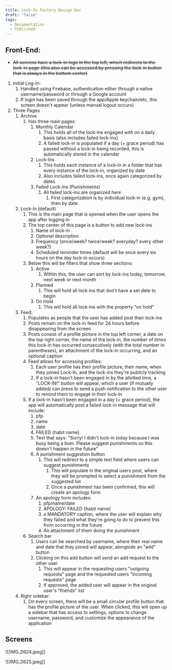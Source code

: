 ```yaml
---
title: Lock-In Factory Design Doc
draft: "false"
tags:
  - Documentation
  - Published
---
```

## Front-End:
* ~~All screens have a lock-in logo in the top left, which redirects to the lock-in page (this also can be accessed by pressing the lock-in button that is always in the bottom center)~~
1. Initial Log-In:
	1. Handled using Firebase, authentication either through a native username/password or through a Google account
	2. If login has been saved through the app/Apple keychain/etc, this screen doesn't appear (unless manual logout occurs)
2. Three Pages
	1. Archive
		1. Has three main pages: 
			1. Monthly Calendar
				1. This holds all of the lock-ins engaged with on a daily basis (also includes failed lock-ins)
				2. A failed lock-in is populated if a day (+ grace period) has passed without a lock-in being recorded, this is automatically stored in the calendar
			2. Lock-Ins
				1. This holds each instance of a lock-in in a folder that has every instance of the lock-in, organized by date
				2. Also includes failed lock-ins, once again categorized by dates
			3. Failed Lock-Ins (Punishments)
				1. All failed lock-ins are organized here
					1. First categorization is by individual lock-in (e.g. gym), then by date
	2. Lock-In (default)
		1. This is the main page that is opened when the user opens the app after logging in
		2. The top center of this page is a button to add new lock-ins
			1. Name of lock-in
			2. Optional description
			3. Frequency (once/week? twice/week? everyday? every other week?)
			4. Scheduled reminder times (default will be once every six hours on the day lock-in occurs)
		3. Below this will be filters that show three sections:
			1. Active
				1. Within this, the user can sort by lock-ins today, tomorrow, next week or next month
			2. Planned
				1. This will hold all lock-ins that don't have a set date to begin
			3. On Hold
				1. This will hold all lock-ins with the property "on hold"
	3. Feed:
		1. Populates as people that the user has added post their lock-ins
		2. Posts remain on the lock-in feed for 24 hours before disappearing from the screen
		3. Posts consist of a profile picture in the top left corner, a date on the top right corner, the name of the lock-in, the number of times this lock-in has occurred consecutively (with the total number in parentheses), an attachment of the lock-in occurring, and an optional caption
		4. Feed allows for accessing profiles:
			1. Each user profile has their profile picture, their name, when they joined Lock-In, and the lock-ins they're publicly tracking
			2. If a lock-in hasn't been engaged in by the allotted time, a "LOCK-IN!" button will appear, which a user (if mutually added) can press to send a push notification to the other user to remind them to engage in their lock-in
		5. If a lock-in hasn't been engaged in a day (+ grace period), the app will automatically post a failed lock-in message that will include:
			1. pfp
			2. name
			3. date
			4. FAILED {habit name}
			5. Text that says: "Sorry! I didn't lock-in today because I was busy being a bum. Please suggest punishments so this doesn't happen in the future"
			6. A punishment suggestion button
				1. This will redirect to a simple text field where users can suggest punishments
					1. This will populate in the original users post, where they will be prompted to select a punishment from the suggested list
					2. Once a punishment has been confirmed, this will create an apology form
			7. An apology form includes:
				1. pfp/name/date
				2. APOLOGY: FAILED {habit name}
				3. a MANDATORY caption, where the user will explain why they failed and what they're going to do to prevent this from occurring in the future
				4. An attachment of them doing the punishment
		6. Search bar
			1. Users can be searched by username, where their real name and date that they joined will appear, alongside an "add" button
			2. Clicking on this add button will send an add request to the other user
				1. This will appear in the requesting users "outgoing requests" page and the requested users "incoming requests" page
				2. If approved, the added user will appear in the original user's "friends" list
	4. Right sidebar:
		1. On every screen, there will be a small circular profile button that has the profile picture of the user. When clicked, this will open up a sidebar that has access to settings, options to change username, password, and customize the appearance of the application
## Screens

![[IMG_0624.jpeg]]

![[IMG_0625.jpeg]]